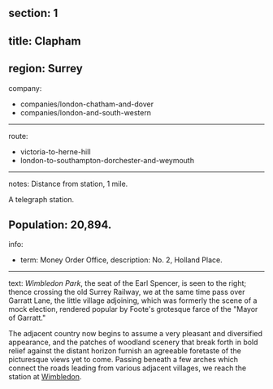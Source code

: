 section: 1
----
title: Clapham
----
region: Surrey
----
company:
- companies/london-chatham-and-dover
- companies/london-and-south-western
----
route:
- victoria-to-herne-hill
- london-to-southampton-dorchester-and-weymouth
----
notes: Distance from station, 1 mile.

A telegraph station.

Population: 20,894.
----
info:
- term: Money Order Office,
  description: No. 2, Holland Place.
----
text: *Wimbledon Park*, the seat of the Earl Spencer, is seen to the right; thence crossing the old Surrey Railway, we at the same time pass over Garratt Lane, the little village adjoining, which was formerly the scene of a mock election, rendered popular by Foote's grotesque farce of the "Mayor of Garratt."

The adjacent country now begins to assume a very pleasant and diversified appearance, and the patches of woodland scenery that break forth in bold relief against the distant horizon furnish an agreeable foretaste of the picturesque views yet to come. Passing beneath a few arches which connect the roads leading from various adjacent villages, we reach the station at [Wimbledon](/stations/wimbledon).
